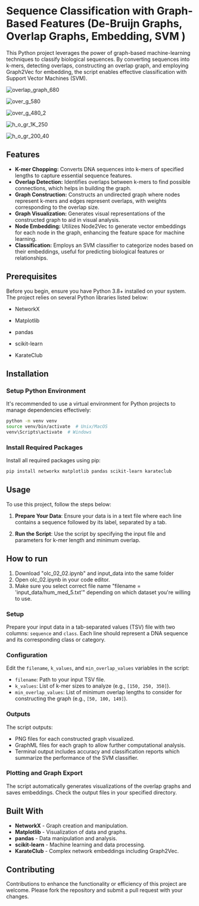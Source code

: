 # Sequence Classification with Graph-Based Features (De-Bruijn Graphs, Overlap Graphs, Embedding, SVM )

This Python project leverages the power of graph-based machine-learning techniques to classify biological sequences. By converting sequences into k-mers, detecting overlaps, constructing an overlap graph, and employing Graph2Vec for embedding, the script enables effective classification with Support Vector Machines (SVM).

![overlap_graph_680](https://github.com/workoholyguy/Sequence-Classification-Machine-Learning/assets/95881196/676905fd-af14-4ff6-b7b9-4f482c6e6112)

![over_g_580](https://github.com/workoholyguy/Sequence-Classification-Machine-Learning/assets/95881196/ed4b06a7-8bac-4082-af22-d58f44e4192b)

![over_g_480_2](https://github.com/workoholyguy/Sequence-Classification-Machine-Learning/assets/95881196/7f53e4e4-8cce-4b14-ac30-5e2abc10d95b)

![h_o_gr_1K_250](https://github.com/workoholyguy/Sequence-Classification-Machine-Learning/assets/95881196/1f5323e0-5ca0-4704-b693-ea5d709237ed)

![h_o_gr_200_40](https://github.com/workoholyguy/Sequence-Classification-Machine-Learning/assets/95881196/361f2fde-3006-4af2-962a-26db3141f722)

## Features

- **K-mer Chopping:** Converts DNA sequences into k-mers of specified lengths to capture essential sequence features.
- **Overlap Detection:** Identifies overlaps between k-mers to find possible connections, which helps in building the graph.
- **Graph Construction:** Constructs an undirected graph where nodes represent k-mers and edges represent overlaps, with weights corresponding to the overlap size.
- **Graph Visualization:** Generates visual representations of the constructed graph to aid in visual analysis.
- **Node Embedding:** Utilizes Node2Vec to generate vector embeddings for each node in the graph, enhancing the feature space for machine learning.
- **Classification:** Employs an SVM classifier to categorize nodes based on their embeddings, useful for predicting biological features or relationships.

## Prerequisites

Before you begin, ensure you have Python 3.8+ installed on your system. The project relies on several Python libraries listed below:

- NetworkX

- Matplotlib
- pandas
- scikit-learn
- KarateClub

## Installation

### Setup Python Environment

It's recommended to use a virtual environment for Python projects to manage dependencies effectively:

```bash
python -m venv venv
source venv/bin/activate  # Unix/MacOS
venv\Scripts\activate  # Windows
```

### Install Required Packages

Install all required packages using pip:

```bash
pip install networkx matplotlib pandas scikit-learn karateclub
```

## Usage

To use this project, follow the steps below:

1. **Prepare Your Data**: Ensure your data is in a text file where each line contains a sequence followed by its label, separated by a tab.

2. **Run the Script**: Use the script by specifying the input file and parameters for k-mer length and minimum overlap.

## How to run

1. Download "olc_02_02.ipynb" and input_data into the same folder
2. Open olc_02.ipynb in your code editor.
3. Make sure you select correct file name "filename = 'input_data/hum_med_5.txt'" depending on which dataset you're willing to use.

### Setup

Prepare your input data in a tab-separated values (TSV) file with two columns: `sequence` and `class`. Each line should represent a DNA sequence and its corresponding class or category.

### Configuration

Edit the `filename`, `k_values`, and `min_overlap_values` variables in the script:

- `filename`: Path to your input TSV file.
- `k_values`: List of k-mer sizes to analyze (e.g., `[150, 250, 350]`).
- `min_overlap_values`: List of minimum overlap lengths to consider for constructing the graph (e.g., `[50, 100, 149]`).

### Outputs

The script outputs:

- PNG files for each constructed graph visualized.
- GraphML files for each graph to allow further computational analysis.
- Terminal output includes accuracy and classification reports which summarize the performance of the SVM classifier.

### Plotting and Graph Export

The script automatically generates visualizations of the overlap graphs and saves embeddings. Check the output files in your specified directory.

## Built With

- **NetworkX** - Graph creation and manipulation.
- **Matplotlib** - Visualization of data and graphs.
- **pandas** - Data manipulation and analysis.
- **scikit-learn** - Machine learning and data processing.
- **KarateClub** - Complex network embeddings including Graph2Vec.

## Contributing

Contributions to enhance the functionality or efficiency of this project are welcome. Please fork the repository and submit a pull request with your changes.
